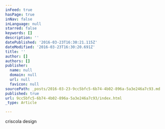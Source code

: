 ```yaml
---
inFeed: true
hasPage: true
inNav: false
inLanguage: null
starred: false
keywords: []
description: ''
datePublished: '2016-03-23T16:30:21.115Z'
dateModified: '2016-03-23T16:30:20.691Z'
title: ''
author: []
authors: []
publisher:
  name: null
  domain: null
  url: null
  favicon: null
sourcePath: _posts/2016-03-23-9cc5bfc5-6b74-4b02-896a-5a3e246a7c93.md
published: true
url: 9cc5bfc5-6b74-4b02-896a-5a3e246a7c93/index.html
_type: Article

---
```

criscola design